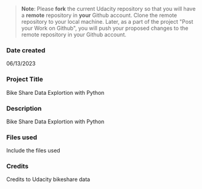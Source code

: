 >**Note**: Please **fork** the current Udacity repository so that you will have a **remote** repository in **your** Github account. Clone the remote repository to your local machine. Later, as a part of the project "Post your Work on Github", you will push your proposed changes to the remote repository in your Github account.

### Date created
06/13/2023

### Project Title
Bike Share Data Explortion with Python

### Description
Bike Share Data Explortion with Python

### Files used
Include the files used

### Credits
Credits to Udacity bikeshare data

